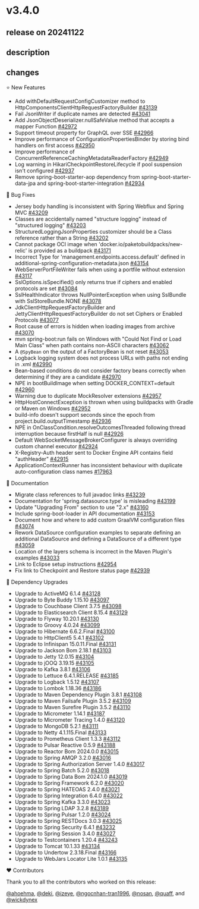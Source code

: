 # v3.4.0

## release on 20241122

## description

## changes

⭐ New Features

* Add withDefaultRequestConfigCustomizer method to HttpComponentsClientHttpRequestFactoryBuilder <a href="https://github.com/spring-projects/spring-boot/issues/43139" data-hovercard-type="issue" data-hovercard-url="/spring-projects/spring-boot/issues/43139/hovercard">#43139</a>
* Fail JsonWriter if duplicate names are detected <a href="https://github.com/spring-projects/spring-boot/issues/43041" data-hovercard-type="issue" data-hovercard-url="/spring-projects/spring-boot/issues/43041/hovercard">#43041</a>
* Add JsonObjectDeserializer.nullSafeValue method that accepts a mapper Function <a href="https://github.com/spring-projects/spring-boot/issues/42972" data-hovercard-type="issue" data-hovercard-url="/spring-projects/spring-boot/issues/42972/hovercard">#42972</a>
* Support timeout property for GraphQL over SSE <a href="https://github.com/spring-projects/spring-boot/pull/42966" data-hovercard-type="pull_request" data-hovercard-url="/spring-projects/spring-boot/pull/42966/hovercard">#42966</a>
* Improve performance of ConfigurationPropertiesBinder by storing bind handlers on first access <a href="https://github.com/spring-projects/spring-boot/issues/42950" data-hovercard-type="issue" data-hovercard-url="/spring-projects/spring-boot/issues/42950/hovercard">#42950</a>
* Improve performance of ConcurrentReferenceCachingMetadataReaderFactory <a href="https://github.com/spring-projects/spring-boot/issues/42949" data-hovercard-type="issue" data-hovercard-url="/spring-projects/spring-boot/issues/42949/hovercard">#42949</a>
* Log warning in HikariCheckpointRestoreLifecycle if pool suspension isn't configured <a href="https://github.com/spring-projects/spring-boot/pull/42937" data-hovercard-type="pull_request" data-hovercard-url="/spring-projects/spring-boot/pull/42937/hovercard">#42937</a>
* Remove spring-boot-starter-aop dependency from spring-boot-starter-data-jpa and spring-boot-starter-integration <a href="https://github.com/spring-projects/spring-boot/issues/42934" data-hovercard-type="issue" data-hovercard-url="/spring-projects/spring-boot/issues/42934/hovercard">#42934</a>

🐞 Bug Fixes

* Jersey body handling is inconsistent with Spring Webflux and Spring MVC <a href="https://github.com/spring-projects/spring-boot/issues/43209" data-hovercard-type="issue" data-hovercard-url="/spring-projects/spring-boot/issues/43209/hovercard">#43209</a>
* Classes are accidentally named "structure logging" instead of "structured logging" <a href="https://github.com/spring-projects/spring-boot/pull/43203" data-hovercard-type="pull_request" data-hovercard-url="/spring-projects/spring-boot/pull/43203/hovercard">#43203</a>
* StructuredLoggingJsonProperties customizer should be a Class reference rather than a String <a href="https://github.com/spring-projects/spring-boot/issues/43202" data-hovercard-type="issue" data-hovercard-url="/spring-projects/spring-boot/issues/43202/hovercard">#43202</a>
* Cannot package OCI image when 'docker.io/paketobuildpacks/new-relic' is provided as a buildpack <a href="https://github.com/spring-projects/spring-boot/issues/43171" data-hovercard-type="issue" data-hovercard-url="/spring-projects/spring-boot/issues/43171/hovercard">#43171</a>
* Incorrect Type for 'management.endpoints.access.default' defined in additional-spring-configuration-metadata.json <a href="https://github.com/spring-projects/spring-boot/issues/43154" data-hovercard-type="issue" data-hovercard-url="/spring-projects/spring-boot/issues/43154/hovercard">#43154</a>
* WebServerPortFileWriter fails when using a portfile without extension <a href="https://github.com/spring-projects/spring-boot/issues/43117" data-hovercard-type="issue" data-hovercard-url="/spring-projects/spring-boot/issues/43117/hovercard">#43117</a>
* SslOptions.isSpecified() only returns true if ciphers and enabled protocols are set <a href="https://github.com/spring-projects/spring-boot/issues/43084" data-hovercard-type="issue" data-hovercard-url="/spring-projects/spring-boot/issues/43084/hovercard">#43084</a>
* SslHealthIndicator throws NullPointerException when using SslBundle with SslStoreBundle.NONE <a href="https://github.com/spring-projects/spring-boot/issues/43078" data-hovercard-type="issue" data-hovercard-url="/spring-projects/spring-boot/issues/43078/hovercard">#43078</a>
* JdkClientHttpRequestFactoryBuilder and JettyClientHttpRequestFactoryBuilder do not set Ciphers or Enabled Protocols <a href="https://github.com/spring-projects/spring-boot/issues/43077" data-hovercard-type="issue" data-hovercard-url="/spring-projects/spring-boot/issues/43077/hovercard">#43077</a>
* Root cause of errors is hidden when loading images from archive <a href="https://github.com/spring-projects/spring-boot/issues/43070" data-hovercard-type="issue" data-hovercard-url="/spring-projects/spring-boot/issues/43070/hovercard">#43070</a>
* mvn spring-boot:run fails on Windows with "Could Not Find or Load Main Class" when path contains non-ASCII characters <a href="https://github.com/spring-projects/spring-boot/issues/43062" data-hovercard-type="issue" data-hovercard-url="/spring-projects/spring-boot/issues/43062/hovercard">#43062</a>
* A <code>@SpyBean</code> on the output of a FactoryBean is not reset <a href="https://github.com/spring-projects/spring-boot/issues/43053" data-hovercard-type="issue" data-hovercard-url="/spring-projects/spring-boot/issues/43053/hovercard">#43053</a>
* Logback logging system does not process URLs with paths not ending in .xml <a href="https://github.com/spring-projects/spring-boot/issues/42990" data-hovercard-type="issue" data-hovercard-url="/spring-projects/spring-boot/issues/42990/hovercard">#42990</a>
* Bean-based conditions do not consider factory beans correctly when determining if they are a candidate <a href="https://github.com/spring-projects/spring-boot/issues/42970" data-hovercard-type="issue" data-hovercard-url="/spring-projects/spring-boot/issues/42970/hovercard">#42970</a>
* NPE in bootBuildImage when setting DOCKER_CONTEXT=default <a href="https://github.com/spring-projects/spring-boot/issues/42960" data-hovercard-type="issue" data-hovercard-url="/spring-projects/spring-boot/issues/42960/hovercard">#42960</a>
* Warning due to duplicate MockResolver extensions <a href="https://github.com/spring-projects/spring-boot/issues/42957" data-hovercard-type="issue" data-hovercard-url="/spring-projects/spring-boot/issues/42957/hovercard">#42957</a>
* HttpHostConnectException is thrown when using buildpacks with Gradle or Maven on Windows <a href="https://github.com/spring-projects/spring-boot/issues/42952" data-hovercard-type="issue" data-hovercard-url="/spring-projects/spring-boot/issues/42952/hovercard">#42952</a>
* build-info doesn't support seconds since the epoch from project.build.outputTimestamp <a href="https://github.com/spring-projects/spring-boot/issues/42936" data-hovercard-type="issue" data-hovercard-url="/spring-projects/spring-boot/issues/42936/hovercard">#42936</a>
* NPE in OnClassCondition.resolveOutcomesThreaded following thread interruption because firstHalf is null <a href="https://github.com/spring-projects/spring-boot/issues/42926" data-hovercard-type="issue" data-hovercard-url="/spring-projects/spring-boot/issues/42926/hovercard">#42926</a>
* Default WebSocketMessageBrokerConfigurer is always overriding custom channel executor <a href="https://github.com/spring-projects/spring-boot/issues/42924" data-hovercard-type="issue" data-hovercard-url="/spring-projects/spring-boot/issues/42924/hovercard">#42924</a>
* X-Registry-Auth header sent to Docker Engine API contains field "authHeader" <a href="https://github.com/spring-projects/spring-boot/issues/42915" data-hovercard-type="issue" data-hovercard-url="/spring-projects/spring-boot/issues/42915/hovercard">#42915</a>
* ApplicationContextRunner has inconsistent behaviour with duplicate auto-configuration class names <a href="https://github.com/spring-projects/spring-boot/issues/17963" data-hovercard-type="issue" data-hovercard-url="/spring-projects/spring-boot/issues/17963/hovercard">#17963</a>

📔 Documentation

* Migrate class references to full javadoc links <a href="https://github.com/spring-projects/spring-boot/issues/43239" data-hovercard-type="issue" data-hovercard-url="/spring-projects/spring-boot/issues/43239/hovercard">#43239</a>
* Documentation for 'spring.datasource.type' is misleading <a href="https://github.com/spring-projects/spring-boot/issues/43199" data-hovercard-type="issue" data-hovercard-url="/spring-projects/spring-boot/issues/43199/hovercard">#43199</a>
* Update "Upgrading From" section to use "2.x" <a href="https://github.com/spring-projects/spring-boot/issues/43160" data-hovercard-type="issue" data-hovercard-url="/spring-projects/spring-boot/issues/43160/hovercard">#43160</a>
* Include spring-boot-loader in API documentation <a href="https://github.com/spring-projects/spring-boot/issues/43153" data-hovercard-type="issue" data-hovercard-url="/spring-projects/spring-boot/issues/43153/hovercard">#43153</a>
* Document how and where to add custom GraalVM configuration files <a href="https://github.com/spring-projects/spring-boot/issues/43074" data-hovercard-type="issue" data-hovercard-url="/spring-projects/spring-boot/issues/43074/hovercard">#43074</a>
* Rework DataSource configuration examples to separate defining an additional DataSource and defining a DataSource of a different type <a href="https://github.com/spring-projects/spring-boot/issues/43059" data-hovercard-type="issue" data-hovercard-url="/spring-projects/spring-boot/issues/43059/hovercard">#43059</a>
* Location of the layers schema is incorrect in the Maven Plugin's examples <a href="https://github.com/spring-projects/spring-boot/issues/43033" data-hovercard-type="issue" data-hovercard-url="/spring-projects/spring-boot/issues/43033/hovercard">#43033</a>
* Link to Eclipse setup instructions <a href="https://github.com/spring-projects/spring-boot/issues/42954" data-hovercard-type="issue" data-hovercard-url="/spring-projects/spring-boot/issues/42954/hovercard">#42954</a>
* Fix link to Checkpoint and Restore status page <a href="https://github.com/spring-projects/spring-boot/issues/42939" data-hovercard-type="issue" data-hovercard-url="/spring-projects/spring-boot/issues/42939/hovercard">#42939</a>

🔨 Dependency Upgrades

* Upgrade to ActiveMQ 6.1.4 <a href="https://github.com/spring-projects/spring-boot/issues/43128" data-hovercard-type="issue" data-hovercard-url="/spring-projects/spring-boot/issues/43128/hovercard">#43128</a>
* Upgrade to Byte Buddy 1.15.10 <a href="https://github.com/spring-projects/spring-boot/issues/43097" data-hovercard-type="issue" data-hovercard-url="/spring-projects/spring-boot/issues/43097/hovercard">#43097</a>
* Upgrade to Couchbase Client 3.7.5 <a href="https://github.com/spring-projects/spring-boot/issues/43098" data-hovercard-type="issue" data-hovercard-url="/spring-projects/spring-boot/issues/43098/hovercard">#43098</a>
* Upgrade to Elasticsearch Client 8.15.4 <a href="https://github.com/spring-projects/spring-boot/issues/43129" data-hovercard-type="issue" data-hovercard-url="/spring-projects/spring-boot/issues/43129/hovercard">#43129</a>
* Upgrade to Flyway 10.20.1 <a href="https://github.com/spring-projects/spring-boot/issues/43130" data-hovercard-type="issue" data-hovercard-url="/spring-projects/spring-boot/issues/43130/hovercard">#43130</a>
* Upgrade to Groovy 4.0.24 <a href="https://github.com/spring-projects/spring-boot/issues/43099" data-hovercard-type="issue" data-hovercard-url="/spring-projects/spring-boot/issues/43099/hovercard">#43099</a>
* Upgrade to Hibernate 6.6.2.Final <a href="https://github.com/spring-projects/spring-boot/issues/43100" data-hovercard-type="issue" data-hovercard-url="/spring-projects/spring-boot/issues/43100/hovercard">#43100</a>
* Upgrade to HttpClient5 5.4.1 <a href="https://github.com/spring-projects/spring-boot/issues/43102" data-hovercard-type="issue" data-hovercard-url="/spring-projects/spring-boot/issues/43102/hovercard">#43102</a>
* Upgrade to Infinispan 15.0.11.Final <a href="https://github.com/spring-projects/spring-boot/issues/43131" data-hovercard-type="issue" data-hovercard-url="/spring-projects/spring-boot/issues/43131/hovercard">#43131</a>
* Upgrade to Jackson Bom 2.18.1 <a href="https://github.com/spring-projects/spring-boot/issues/43103" data-hovercard-type="issue" data-hovercard-url="/spring-projects/spring-boot/issues/43103/hovercard">#43103</a>
* Upgrade to Jetty 12.0.15 <a href="https://github.com/spring-projects/spring-boot/issues/43104" data-hovercard-type="issue" data-hovercard-url="/spring-projects/spring-boot/issues/43104/hovercard">#43104</a>
* Upgrade to jOOQ 3.19.15 <a href="https://github.com/spring-projects/spring-boot/issues/43105" data-hovercard-type="issue" data-hovercard-url="/spring-projects/spring-boot/issues/43105/hovercard">#43105</a>
* Upgrade to Kafka 3.8.1 <a href="https://github.com/spring-projects/spring-boot/issues/43106" data-hovercard-type="issue" data-hovercard-url="/spring-projects/spring-boot/issues/43106/hovercard">#43106</a>
* Upgrade to Lettuce 6.4.1.RELEASE <a href="https://github.com/spring-projects/spring-boot/issues/43185" data-hovercard-type="issue" data-hovercard-url="/spring-projects/spring-boot/issues/43185/hovercard">#43185</a>
* Upgrade to Logback 1.5.12 <a href="https://github.com/spring-projects/spring-boot/issues/43107" data-hovercard-type="issue" data-hovercard-url="/spring-projects/spring-boot/issues/43107/hovercard">#43107</a>
* Upgrade to Lombok 1.18.36 <a href="https://github.com/spring-projects/spring-boot/issues/43186" data-hovercard-type="issue" data-hovercard-url="/spring-projects/spring-boot/issues/43186/hovercard">#43186</a>
* Upgrade to Maven Dependency Plugin 3.8.1 <a href="https://github.com/spring-projects/spring-boot/issues/43108" data-hovercard-type="issue" data-hovercard-url="/spring-projects/spring-boot/issues/43108/hovercard">#43108</a>
* Upgrade to Maven Failsafe Plugin 3.5.2 <a href="https://github.com/spring-projects/spring-boot/issues/43109" data-hovercard-type="issue" data-hovercard-url="/spring-projects/spring-boot/issues/43109/hovercard">#43109</a>
* Upgrade to Maven Surefire Plugin 3.5.2 <a href="https://github.com/spring-projects/spring-boot/issues/43110" data-hovercard-type="issue" data-hovercard-url="/spring-projects/spring-boot/issues/43110/hovercard">#43110</a>
* Upgrade to Micrometer 1.14.1 <a href="https://github.com/spring-projects/spring-boot/issues/43187" data-hovercard-type="issue" data-hovercard-url="/spring-projects/spring-boot/issues/43187/hovercard">#43187</a>
* Upgrade to Micrometer Tracing 1.4.0 <a href="https://github.com/spring-projects/spring-boot/issues/43120" data-hovercard-type="issue" data-hovercard-url="/spring-projects/spring-boot/issues/43120/hovercard">#43120</a>
* Upgrade to MongoDB 5.2.1 <a href="https://github.com/spring-projects/spring-boot/issues/43111" data-hovercard-type="issue" data-hovercard-url="/spring-projects/spring-boot/issues/43111/hovercard">#43111</a>
* Upgrade to Netty 4.1.115.Final <a href="https://github.com/spring-projects/spring-boot/issues/43133" data-hovercard-type="issue" data-hovercard-url="/spring-projects/spring-boot/issues/43133/hovercard">#43133</a>
* Upgrade to Prometheus Client 1.3.3 <a href="https://github.com/spring-projects/spring-boot/issues/43112" data-hovercard-type="issue" data-hovercard-url="/spring-projects/spring-boot/issues/43112/hovercard">#43112</a>
* Upgrade to Pulsar Reactive 0.5.9 <a href="https://github.com/spring-projects/spring-boot/issues/43188" data-hovercard-type="issue" data-hovercard-url="/spring-projects/spring-boot/issues/43188/hovercard">#43188</a>
* Upgrade to Reactor Bom 2024.0.0 <a href="https://github.com/spring-projects/spring-boot/issues/43015" data-hovercard-type="issue" data-hovercard-url="/spring-projects/spring-boot/issues/43015/hovercard">#43015</a>
* Upgrade to Spring AMQP 3.2.0 <a href="https://github.com/spring-projects/spring-boot/issues/43016" data-hovercard-type="issue" data-hovercard-url="/spring-projects/spring-boot/issues/43016/hovercard">#43016</a>
* Upgrade to Spring Authorization Server 1.4.0 <a href="https://github.com/spring-projects/spring-boot/issues/43017" data-hovercard-type="issue" data-hovercard-url="/spring-projects/spring-boot/issues/43017/hovercard">#43017</a>
* Upgrade to Spring Batch 5.2.0 <a href="https://github.com/spring-projects/spring-boot/issues/43018" data-hovercard-type="issue" data-hovercard-url="/spring-projects/spring-boot/issues/43018/hovercard">#43018</a>
* Upgrade to Spring Data Bom 2024.1.0 <a href="https://github.com/spring-projects/spring-boot/issues/43019" data-hovercard-type="issue" data-hovercard-url="/spring-projects/spring-boot/issues/43019/hovercard">#43019</a>
* Upgrade to Spring Framework 6.2.0 <a href="https://github.com/spring-projects/spring-boot/issues/43020" data-hovercard-type="issue" data-hovercard-url="/spring-projects/spring-boot/issues/43020/hovercard">#43020</a>
* Upgrade to Spring HATEOAS 2.4.0 <a href="https://github.com/spring-projects/spring-boot/issues/43021" data-hovercard-type="issue" data-hovercard-url="/spring-projects/spring-boot/issues/43021/hovercard">#43021</a>
* Upgrade to Spring Integration 6.4.0 <a href="https://github.com/spring-projects/spring-boot/issues/43022" data-hovercard-type="issue" data-hovercard-url="/spring-projects/spring-boot/issues/43022/hovercard">#43022</a>
* Upgrade to Spring Kafka 3.3.0 <a href="https://github.com/spring-projects/spring-boot/issues/43023" data-hovercard-type="issue" data-hovercard-url="/spring-projects/spring-boot/issues/43023/hovercard">#43023</a>
* Upgrade to Spring LDAP 3.2.8 <a href="https://github.com/spring-projects/spring-boot/issues/43189" data-hovercard-type="issue" data-hovercard-url="/spring-projects/spring-boot/issues/43189/hovercard">#43189</a>
* Upgrade to Spring Pulsar 1.2.0 <a href="https://github.com/spring-projects/spring-boot/issues/43024" data-hovercard-type="issue" data-hovercard-url="/spring-projects/spring-boot/issues/43024/hovercard">#43024</a>
* Upgrade to Spring RESTDocs 3.0.3 <a href="https://github.com/spring-projects/spring-boot/issues/43025" data-hovercard-type="issue" data-hovercard-url="/spring-projects/spring-boot/issues/43025/hovercard">#43025</a>
* Upgrade to Spring Security 6.4.1 <a href="https://github.com/spring-projects/spring-boot/issues/43232" data-hovercard-type="issue" data-hovercard-url="/spring-projects/spring-boot/issues/43232/hovercard">#43232</a>
* Upgrade to Spring Session 3.4.0 <a href="https://github.com/spring-projects/spring-boot/issues/43027" data-hovercard-type="issue" data-hovercard-url="/spring-projects/spring-boot/issues/43027/hovercard">#43027</a>
* Upgrade to Testcontainers 1.20.4 <a href="https://github.com/spring-projects/spring-boot/issues/43243" data-hovercard-type="issue" data-hovercard-url="/spring-projects/spring-boot/issues/43243/hovercard">#43243</a>
* Upgrade to Tomcat 10.1.33 <a href="https://github.com/spring-projects/spring-boot/issues/43134" data-hovercard-type="issue" data-hovercard-url="/spring-projects/spring-boot/issues/43134/hovercard">#43134</a>
* Upgrade to Undertow 2.3.18.Final <a href="https://github.com/spring-projects/spring-boot/issues/43166" data-hovercard-type="issue" data-hovercard-url="/spring-projects/spring-boot/issues/43166/hovercard">#43166</a>
* Upgrade to WebJars Locator Lite 1.0.1 <a href="https://github.com/spring-projects/spring-boot/issues/43135" data-hovercard-type="issue" data-hovercard-url="/spring-projects/spring-boot/issues/43135/hovercard">#43135</a>

❤️ Contributors

Thank you to all the contributors who worked on this release:

<a class="user-mention notranslate" data-hovercard-type="user" data-hovercard-url="/users/ahoehma/hovercard" data-octo-click="hovercard-link-click" data-octo-dimensions="link_type:self" href="https://github.com/ahoehma">@ahoehma</a>, <a class="user-mention notranslate" data-hovercard-type="user" data-hovercard-url="/users/deki/hovercard" data-octo-click="hovercard-link-click" data-octo-dimensions="link_type:self" href="https://github.com/deki">@deki</a>, <a class="user-mention notranslate" data-hovercard-type="user" data-hovercard-url="/users/izeye/hovercard" data-octo-click="hovercard-link-click" data-octo-dimensions="link_type:self" href="https://github.com/izeye">@izeye</a>, <a class="user-mention notranslate" data-hovercard-type="user" data-hovercard-url="/users/ngocnhan-tran1996/hovercard" data-octo-click="hovercard-link-click" data-octo-dimensions="link_type:self" href="https://github.com/ngocnhan-tran1996">@ngocnhan-tran1996</a>, <a class="user-mention notranslate" data-hovercard-type="user" data-hovercard-url="/users/nosan/hovercard" data-octo-click="hovercard-link-click" data-octo-dimensions="link_type:self" href="https://github.com/nosan">@nosan</a>, <a class="user-mention notranslate" data-hovercard-type="user" data-hovercard-url="/users/quaff/hovercard" data-octo-click="hovercard-link-click" data-octo-dimensions="link_type:self" href="https://github.com/quaff">@quaff</a>, and <a class="user-mention notranslate" data-hovercard-type="user" data-hovercard-url="/users/wickdynex/hovercard" data-octo-click="hovercard-link-click" data-octo-dimensions="link_type:self" href="https://github.com/wickdynex">@wickdynex</a>

